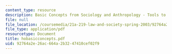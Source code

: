 ```yaml
---
content_type: resource
description: Basic Concepts from Sociology and Anthropology - Tools to Think with
file: null
file_location: /coursemedia/21a-219-law-and-society-spring-2003/92764a2e26ac664a2b3247410cef02f9_hobasicconcepts.pdf
file_type: application/pdf
resourcetype: Document
title: hobasicconcepts.pdf
uid: 92764a2e-26ac-664a-2b32-47410cef02f9
---
```

